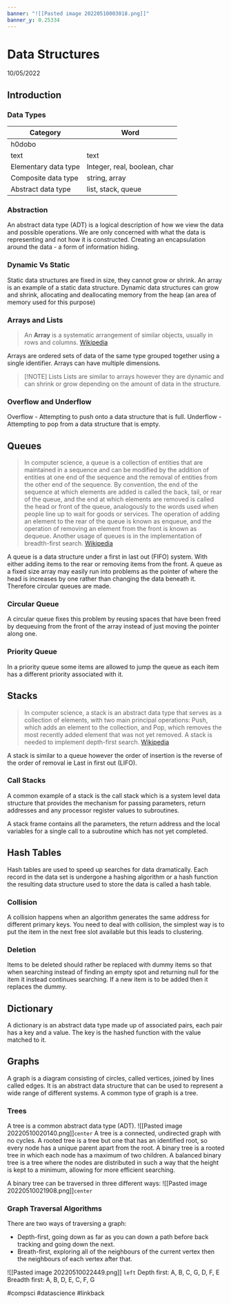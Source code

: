 ```yaml
---
banner: "![[Pasted image 20220510003018.png]]"
banner_y: 0.25334
---
```


# Data Structures

10/05/2022

## Introduction

### Data Types

| Category             | Word                         |
| -------------------- | ---------------------------- |
| h0dobo               |                              |
| text                 | text                         |
| Elementary data type | Integer, real, boolean, char |
| Composite data type  | string, array                |
| Abstract data type   | list, stack, queue           |

### Abstraction

An abstract data type (ADT) is a logical description of how we view the data and possible operations. We are only concerned with what the data is representing and not how it is constructed. Creating an encapsulation around the data - a form of information hiding.

### Dynamic Vs Static

Static data structures are fixed in size, they cannot grow or shrink. An array is an example of a static data structure.
Dynamic data structures can grow and shrink, allocating and deallocating memory from the heap (an area of memory used for this purpose)

### Arrays and Lists

> An **Array** is a systematic arrangement of similar objects, usually in rows and columns.
> [Wikipedia](https://en.wikipedia.org/wiki/Array)

Arrays are ordered sets of data of the same type grouped together using a single identifier. Arrays can have multiple dimensions.


> [!NOTE] Lists
> Lists are similar to arrays however they are dynamic and can shrink or grow depending on the amount of data in the structure.

### Overflow and Underflow

Overflow - Attempting to push onto a data structure that is full.
Underflow - Attempting to pop from a data structure that is empty.

## Queues

> In computer science, a queue is a collection of entities that are maintained in a sequence and can be modified by the addition of entities at one end of the sequence and the removal of entities from the other end of the sequence. By convention, the end of the sequence at which elements are added is called the back, tail, or rear of the queue, and the end at which elements are removed is called the head or front of the queue, analogously to the words used when people line up to wait for goods or services.
> The operation of adding an element to the rear of the queue is known as enqueue, and the operation of removing an element from the front is known as dequeue.
> Another usage of queues is in the implementation of breadth-first search.
> [Wikipedia](https://en.wikipedia.org/wiki/Queue%20(abstract%20data%20type))

A queue is a data structure under a first in last out (FIFO) system. With either adding items to the rear or removing items from the front. A queue as a fixed size array may easily run into problems as the pointer of where the head is increases by one rather than changing the data beneath it. Therefore circular queues are made.

### Circular Queue

A circular queue fixes this problem by reusing spaces that have been freed by dequeuing from the front of the array instead of just moving the pointer along one.

### Priority Queue

In a priority queue some items are allowed to jump the queue as each item has a different priority associated with it.

## Stacks

> In computer science, a stack is an abstract data type that serves as a collection of elements, with two main principal operations:
> Push, which adds an element to the collection, and
> Pop, which removes the most recently added element that was not yet removed.
> A stack is needed to implement depth-first search.
> [Wikipedia](https://en.wikipedia.org/wiki/Stack%20(abstract%20data%20type))

A stack is similar to a queue however the order of insertion is the reverse of the order of removal ie Last in first out (LIFO).

### Call Stacks

A common example of a stack is the call stack which is a system level data structure that provides the mechanism for passing parameters, return addresses and any processor register values to subroutines.

A stack frame contains all the parameters, the return address and the local variables for a single call to a subroutine which has not yet completed.

## Hash Tables

Hash tables are used to speed up searches for data dramatically. Each record in the data set is undergone a hashing algorithm or a hash function the resulting data structure used to store the data is called a hash table.

### Collision

A collision happens when an algorithm generates the same address for different primary keys. You need to deal with collision, the simplest way is to put the item in the next free slot available but this leads to clustering.

### Deletion

Items to be deleted should rather be replaced with dummy items so that when searching instead of finding an empty spot and returning null for the item it instead continues searching. If a new item is to be added then it replaces the dummy.

## Dictionary

A dictionary is an abstract data type made up of associated pairs, each pair has a key and a value. The key is the hashed function with the value matched to it.

## Graphs

A graph is a diagram consisting of circles, called vertices, joined by lines called edges. It is an abstract data structure that can be used to represent a wide range of different systems. A common type of graph is a tree.

### Trees

A tree is a common abstract data type (ADT).
![[Pasted image 20220510020140.png]]`center`
A tree is a connected, undirected graph with no cycles.
    A rooted tree is a tree but one that has an identified root, so every node has a unique parent apart from the root.
        A binary tree is a rooted tree in which each node has a maximum of two children.
            A balanced binary tree is a tree where the nodes are distributed in such a way that the height is kept to a minimum, allowing for more efficient searching.

A binary tree can be traversed in three different ways:
![[Pasted image 20220510021908.png]]`center`

### Graph Traversal Algorithms

There are two ways of traversing a graph:
- Depth-first, going down as far as you can down a path before back tracking and going down the next.
- Breath-first, exploring all of the neighbours of the current vertex then the neighbours of each vertex after that.

![[Pasted image 20220510022449.png]] `left`
Depth first: A, B, C, G, D, F, E
Breadth first: A, B, D, E, C, F, G










#compsci #datascience #linkback